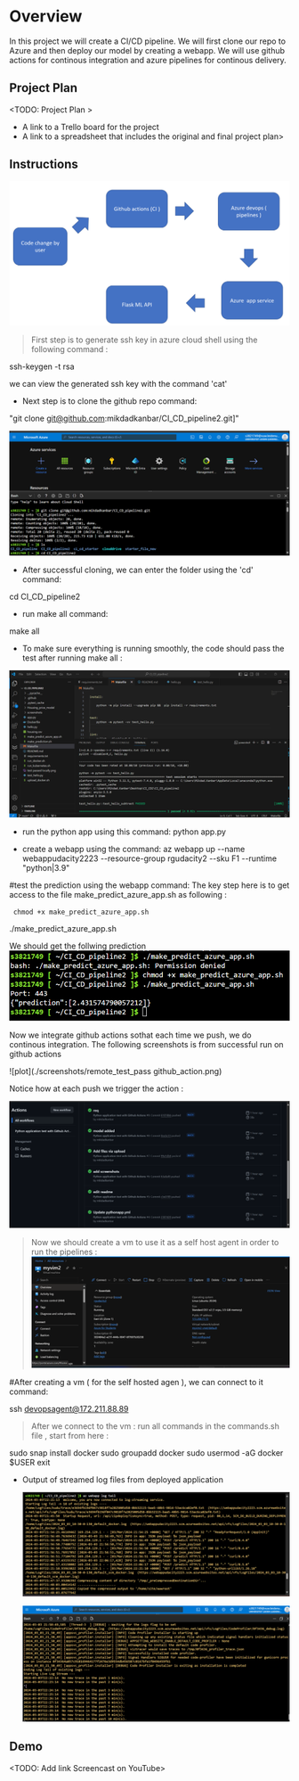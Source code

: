 # Overview

 
In this project we will create a  CI/CD pipeline. We will first clone our repo to Azure and then deploy our model by creating a webapp. We will use github actions for continous integration and azure pipelines for continous delivery.
## Project Plan
<TODO: Project Plan > 

* A link to a Trello board for the project
* A link to a spreadsheet that includes the original and final project plan>

## Instructions

 ![plot](./screenshots/flow.png)

 
> First step is to generate ssh key in azure cloud shell using the following command : 
 
ssh-keygen -t rsa

we can view the generated ssh key with the command 'cat' 

- Next step is to clone the github repo command:

"git clone git@github.com:mikdadkanbar/CI_CD_pipeline2.git]"

 ![plot](./screenshots/git_clone.png)

- After successful cloning, we can enter the folder using the 'cd' command:  

cd CI_CD_pipeline2
 
- run make all command: 

make all

- To make sure everything is running smoothly, the code should pass the test after running make all : 

 ![plot](./screenshots/test_pass_after_makefile.png)


- run the python app using this command: 
python app.py
 
- create a webapp using the command: 
az webapp up --name webappudacity2223 --resource-group rgudacity2 --sku F1 --runtime "python|3.9"

#test the prediction using the webapp command: 
The key step here is to get access to the file make_predict_azure_app.sh as following : 

     chmod +x make_predict_azure_app.sh
./make_predict_azure_app.sh

We should get the follwing prediction 
 ![plot](./screenshots/prediction_returned.png)

Now we integrate github actions sothat each time we push, we do continous integration. The following screenshots is from successful run on github actions 

 ![plot](./screenshots/remote_test_pass github_action.png)

 Notice how at each push we trigger the action : 

 ![plot](./screenshots/github_actions2.png)


> Now we should create a vm to use it as a self host agent in order to run the pipelines : 
 ![plot](./screenshots/vm.png)

#After creating a vm (  for the self hosted agen ), we can connect to it command: 

ssh devopsagent@172.211.88.89

> After we connect to the vm : run all commands in the commands.sh  file , start from here :  

 sudo snap install docker
sudo groupadd docker
sudo usermod -aG docker $USER
exit


  
 

* Output of streamed log files from deployed application
 
  ![plot](./screenshots/log_stream.png)

  ![plot](./screenshots/log_stream2.png)
## Demo 

<TODO: Add link Screencast on YouTube>


